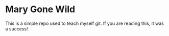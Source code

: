 # Mary Gone Wild

This is a simple repo used to teach myself git. If you are reading this, it was a success!